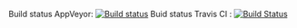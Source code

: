 Build status AppVeyor: [![Build status](https://ci.appveyor.com/api/projects/status/92pu5tblv6e0990o?svg=true)](https://ci.appveyor.com/project/trungngotdt/sampleappveyor)
Buid status Travis CI : [![Build Status](https://travis-ci.org/trungngotdt/SampleAppVeyor.svg?branch=master)](https://travis-ci.org/trungngotdt/SampleAppVeyor)
